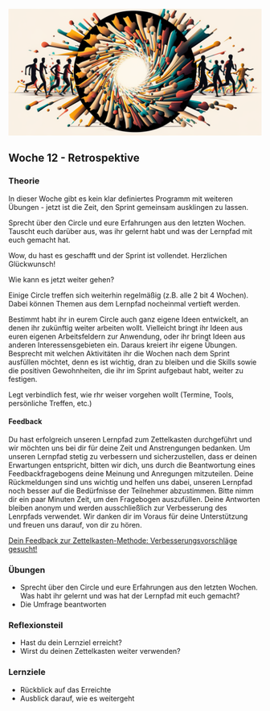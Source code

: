 ![Retrospective](images/woche12.png)

## Woche 12 - Retrospektive

### Theorie
In dieser Woche gibt es kein klar definiertes Programm mit weiteren Übungen - jetzt ist die Zeit, den Sprint gemeinsam ausklingen zu lassen.

Sprecht über den Circle und eure Erfahrungen aus den letzten Wochen. Tauscht euch darüber aus, was ihr gelernt habt und was der Lernpfad mit euch gemacht hat.

Wow, du hast es geschafft und der Sprint ist vollendet. Herzlichen Glückwunsch!

Wie kann es jetzt weiter gehen?

Einige Circle treffen sich weiterhin regelmäßig (z.B. alle 2 bit 4 Wochen). Dabei können Themen aus dem Lernpfad nocheinmal vertieft werden.

Bestimmt habt ihr in eurem Circle auch ganz eigene Ideen entwickelt, an denen ihr zukünftig weiter arbeiten wollt. Vielleicht bringt ihr Ideen aus euren eigenen Arbeitsfeldern zur Anwendung, oder ihr bringt Ideen aus anderen Interessensgebieten ein. Daraus kreiert ihr eigene Übungen.
Besprecht mit welchen Aktivitäten ihr die Wochen nach dem Sprint ausfüllen möchtet, denn es ist wichtig, dran zu bleiben und die Skills sowie die positiven Gewohnheiten, die ihr im Sprint aufgebaut habt, weiter zu festigen.

Legt verbindlich fest, wie rhr weiser vorgehen wollt (Termine, Tools, persönliche Treffen, etc.)

#### Feedback
Du hast erfolgreich unseren Lernpfad zum Zettelkasten durchgeführt und wir möchten uns bei dir für deine Zeit und Anstrengungen bedanken. Um unseren Lernpfad stetig zu verbessern und sicherzustellen, dass er deinen Erwartungen entspricht, bitten wir dich, uns durch die Beantwortung eines Feedbackfragebogens deine Meinung und Anregungen mitzuteilen. Deine Rückmeldungen sind uns wichtig und helfen uns dabei, unseren Lernpfad noch besser auf die Bedürfnisse der Teilnehmer abzustimmen. Bitte nimm dir ein paar Minuten Zeit, um den Fragebogen auszufüllen. Deine Antworten bleiben anonym und werden ausschließlich zur Verbesserung des Lenrpfads verwendet. Wir danken dir im Voraus für deine Unterstützung und freuen uns darauf, von dir zu hören.

[Dein Feedback zur Zettelkasten-Methode: Verbesserungsvorschläge gesucht!](https://www.surveymonkey.de/r/S88WRJK)

### Übungen
- Sprecht über den Circle und eure Erfahrungen aus den letzten Wochen. Was habt ihr gelernt und was hat der Lernpfad mit euch gemacht?
- Die Umfrage beantworten

### Reflexionsteil
- Hast du dein Lernziel erreicht?
- Wirst du deinen Zettelkasten weiter verwenden?

### Lernziele
- Rückblick auf das Erreichte
- Ausblick darauf, wie es weitergeht
